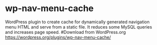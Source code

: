 # wp-nav-menu-cache
WordPress plugin to create cache for dynamically generated navigation menu HTML and serve from a static file. It reduces some MySQL queries and increases page speed.
#Download from WordPress.org 
https://wordpress.org/plugins/wp-nav-menu-cache/
